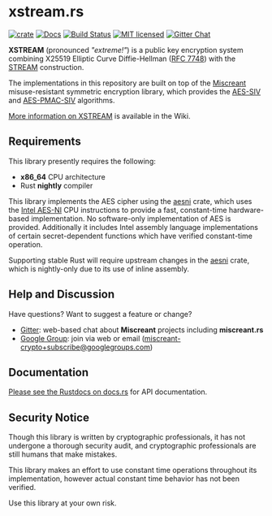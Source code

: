 # xstream.rs

[![crate][crate-image]][crate-link]
[![Docs][docs-image]][docs-link]
[![Build Status][build-image]][build-link]
[![MIT licensed][license-image]][license-link]
[![Gitter Chat][gitter-image]][gitter-link]

[crate-image]: https://img.shields.io/crates/v/xstream.svg
[crate-link]: https://crates.io/crates/xstream
[docs-image]: https://docs.rs/xstream/badge.svg
[docs-link]: https://docs.rs/xstream/
[build-image]: https://secure.travis-ci.org/miscreant/xstream.svg?branch=master
[build-link]: http://travis-ci.org/miscreant/xstream
[license-image]: https://img.shields.io/badge/license-MIT/Apache2.0-blue.svg
[license-link]: https://github.com/miscreant/miscreant/blob/master/LICENSE.txt
[gitter-image]: https://badges.gitter.im/badge.svg
[gitter-link]: https://gitter.im/miscreant/Lobby

**XSTREAM** (pronounced *"extreme!"*) is a public key encryption system combining
X25519 Elliptic Curve Diffie-Hellman ([RFC 7748]) with the [STREAM] construction.

The implementations in this repository are built on top of the
[Miscreant] misuse-resistant symmetric encryption library, which provides
the [AES-SIV] and [AES-PMAC-SIV] algorithms.

[More information on XSTREAM](https://github.com/miscreant/xstream/wiki/XSTREAM)
is available in the Wiki.

[RFC 7748]: https://tools.ietf.org/html/rfc7748
[STREAM]: https://github.com/miscreant/miscreant/wiki/STREAM
[Miscreant]: https://github.com/miscreant/miscreant
[AES-SIV]: https://github.com/miscreant/miscreant/wiki/AES-SIV
[AES-PMAC-SIV]: https://github.com/miscreant/miscreant/wiki/AES-PMAC-SIV

## Requirements

This library presently requires the following:

* **x86_64** CPU architecture
* Rust **nightly** compiler

This library implements the AES cipher using the [aesni] crate, which
uses the [Intel AES-NI] CPU instructions to provide a fast, constant-time
hardware-based implementation. No software-only implementation of AES is
provided. Additionally it includes Intel assembly language implementations of
certain secret-dependent functions which have verified constant-time operation.

Supporting stable Rust will require upstream changes in the [aesni] crate,
which is nightly-only due to its use of inline assembly.

[aesni]: https://github.com/RustCrypto/block-ciphers
[Intel AES-NI]: https://software.intel.com/en-us/blogs/2012/01/11/aes-ni-in-laymens-terms

## Help and Discussion

Have questions? Want to suggest a feature or change?

* [Gitter]: web-based chat about **Miscreant** projects including **miscreant.rs**
* [Google Group]: join via web or email ([miscreant-crypto+subscribe@googlegroups.com])

[Gitter]: https://gitter.im/miscreant/Lobby
[Google Group]: https://groups.google.com/forum/#!forum/miscreant-crypto
[miscreant-crypto+subscribe@googlegroups.com]: mailto:miscreant-crypto+subscribe@googlegroups.com?subject=subscribe

## Documentation

[Please see the Rustdocs on docs.rs][docs-link] for API documentation.

## Security Notice

Though this library is written by cryptographic professionals, it has not
undergone a thorough security audit, and cryptographic professionals are still
humans that make mistakes.

This library makes an effort to use constant time operations throughout its
implementation, however actual constant time behavior has not been verified.

Use this library at your own risk.
